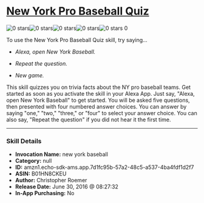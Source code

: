# [New York Pro Baseball Quiz](http://alexa.amazon.com/#skills/amzn1.echo-sdk-ams.app.7d1fc95b-57a2-48c5-a537-4ba4fdf1d2f7)
![0 stars](../../images/ic_star_border_black_18dp_1x.png)![0 stars](../../images/ic_star_border_black_18dp_1x.png)![0 stars](../../images/ic_star_border_black_18dp_1x.png)![0 stars](../../images/ic_star_border_black_18dp_1x.png)![0 stars](../../images/ic_star_border_black_18dp_1x.png) 0

To use the New York Pro Baseball Quiz skill, try saying...

* *Alexa, open New York Baseball.*

* *Repeat the question.*

* *New game.*

This skill quizzes you on trivia facts about the NY pro baseball teams. Get started as soon as you activate the skill in your Alexa App. Just say, "Alexa, open New York Baseball" to get started. You will be asked five questions, then presented with four numbered answer choices. You can answer by saying "one," "two," "three," or "four" to select your answer choice. You can also say, "Repeat the question" if you did not hear it the first time.

***

### Skill Details

* **Invocation Name:** new york baseball
* **Category:** null
* **ID:** amzn1.echo-sdk-ams.app.7d1fc95b-57a2-48c5-a537-4ba4fdf1d2f7
* **ASIN:** B01HN8CKEU
* **Author:** Christopher Roemer
* **Release Date:** June 30, 2016 @ 08:27:32
* **In-App Purchasing:** No
